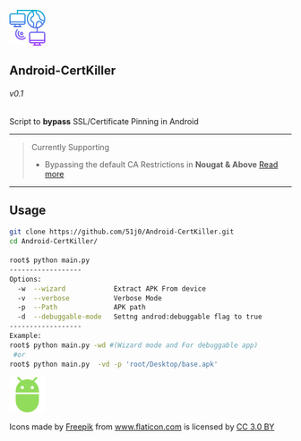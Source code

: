 ![alt text](https://raw.githubusercontent.com/51j0/Android-CertKiller/master/res/network.png "icon")
## Android-CertKiller
###### v0.1

Script to **bypass** SSL/Certificate Pinning  in Android

------------------
>Currently Supporting
> * Bypassing the default CA Restrictions in  **Nougat & Above** [Read more](https://developer.android.com/training/articles/security-config)



___
Usage
------------------

```bash
git clone https://github.com/51j0/Android-CertKiller.git
cd Android-CertKiller/

root$ python main.py
------------------
Options:
  -w  --wizard            Extract APK From device
  -v  --verbose           Verbose Mode
  -p  --Path              APK path
  -d  --debuggable-mode   Settng androd:debuggable flag to true
------------------
Example:
root$ python main.py -wd #(Wizard mode and For debuggable app)
 #or
root$ python main.py  -vd -p 'root/Desktop/base.apk'

```


![alt text](https://raw.githubusercontent.com/51j0/Android-Storage-Extractor/master/res/android.png "icon")
<div>Icons made by <a href="https://www.freepik.com/" title="Freepik">Freepik</a> from <a href="https://www.flaticon.com/" 			    title="Flaticon">www.flaticon.com</a> is licensed by <a href="http://creativecommons.org/licenses/by/3.0/" 			    title="Creative Commons BY 3.0" target="_blank">CC 3.0 BY</a></div>
